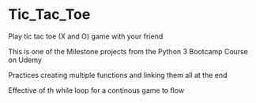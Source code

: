 # Tic_Tac_Toe
Play tic tac toe (X and O) game with your friend

This is one of the Milestone projects from the Python 3 Bootcamp Course on Udemy

Practices creating multiple functions and linking them all at the end

Effective of th while loop for a continous game to flow
